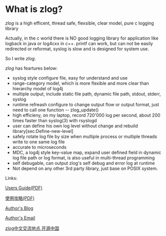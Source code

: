 # What is zlog? #

*zlog* is a high efficent, thread safe, flexsible, clear model, pure c logging library

Actually, in the c world there is NO good logging library for application like logback in java or log4cxx in c++. printf can work, but can not be easily redirected or reformat, syslog is slow and is designed for system use.

So I write *zlog*. 

*zlog* has feartures below:

  * syslog style configure file, easy for understand and use
  * range-category model, which is more flexible and more clear than hierarchy model of log4j
  * multiple output, include static file path, dynamic file path, stdout, stderr, syslog
  * runtime refreash configure to change output flow or output format, just need to call one function -- zlog_update()
  * high efficieny, on my laptop, record 720'000 log per second, about 200 times faster than syslog(3) with rsyslogd
  * user can define his own log level without change and rebuild library[sec:Define-new-level]
  * safely rotate log file by size when multiple process or multiple threads write to one same log file
  * accurate to microseconds
  * MDC, a log4j style key-value map, expand user defined field in dynamic log file path or log format, is also useful in multi-thread programming
  * self debugable, can output zlog's self debug and error log at runtime
  * Not depend on any other 3rd party library, just base on POSIX system.

Links:

[Users Guide(PDF)](https://github.com/HardySimpson/zlog/raw/master/download/ZlogUsersGuide-EN-0.9rc1.pdf)

[使用攻略(PDF)](https://github.com/HardySimpson/zlog/raw/master/download/ZlogUsersGuide-CN-0.9rc1.pdf)

[Author's Blog](http://my.oschina.net/HardySimpson/blog)

[Author's Email](mailto:HardySimpson1984@gmail.com)

[zlog中文交流地点,开源中国](http://www.oschina.net/p/zlog)
